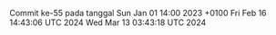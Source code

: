 Commit ke-55 pada tanggal Sun Jan 01 14:00 2023 +0100
Fri Feb 16 14:43:06 UTC 2024
Wed Mar 13 03:43:18 UTC 2024
